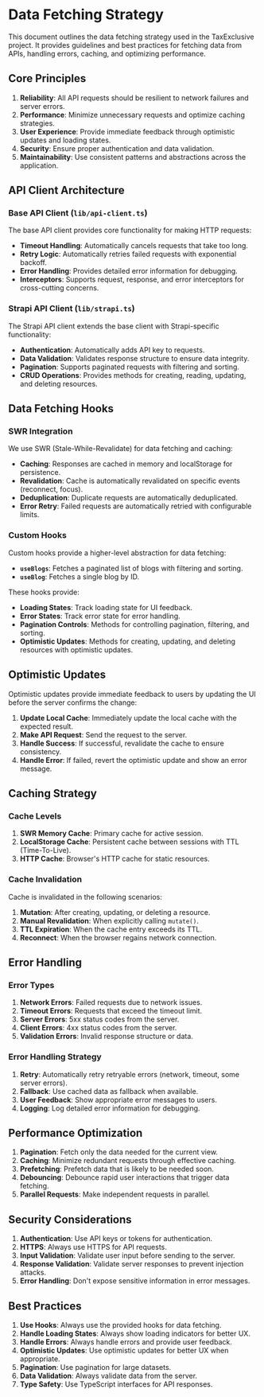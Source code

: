 # Data Fetching Strategy

This document outlines the data fetching strategy used in the TaxExclusive project. It provides guidelines and best practices for fetching data from APIs, handling errors, caching, and optimizing performance.

## Core Principles

1. **Reliability**: All API requests should be resilient to network failures and server errors.
2. **Performance**: Minimize unnecessary requests and optimize caching strategies.
3. **User Experience**: Provide immediate feedback through optimistic updates and loading states.
4. **Security**: Ensure proper authentication and data validation.
5. **Maintainability**: Use consistent patterns and abstractions across the application.

## API Client Architecture

### Base API Client (`lib/api-client.ts`)

The base API client provides core functionality for making HTTP requests:

- **Timeout Handling**: Automatically cancels requests that take too long.
- **Retry Logic**: Automatically retries failed requests with exponential backoff.
- **Error Handling**: Provides detailed error information for debugging.
- **Interceptors**: Supports request, response, and error interceptors for cross-cutting concerns.

### Strapi API Client (`lib/strapi.ts`)

The Strapi API client extends the base client with Strapi-specific functionality:

- **Authentication**: Automatically adds API key to requests.
- **Data Validation**: Validates response structure to ensure data integrity.
- **Pagination**: Supports paginated requests with filtering and sorting.
- **CRUD Operations**: Provides methods for creating, reading, updating, and deleting resources.

## Data Fetching Hooks

### SWR Integration

We use SWR (Stale-While-Revalidate) for data fetching and caching:

- **Caching**: Responses are cached in memory and localStorage for persistence.
- **Revalidation**: Cache is automatically revalidated on specific events (reconnect, focus).
- **Deduplication**: Duplicate requests are automatically deduplicated.
- **Error Retry**: Failed requests are automatically retried with configurable limits.

### Custom Hooks

Custom hooks provide a higher-level abstraction for data fetching:

- **`useBlogs`**: Fetches a paginated list of blogs with filtering and sorting.
- **`useBlog`**: Fetches a single blog by ID.

These hooks provide:

- **Loading States**: Track loading state for UI feedback.
- **Error States**: Track error state for error handling.
- **Pagination Controls**: Methods for controlling pagination, filtering, and sorting.
- **Optimistic Updates**: Methods for creating, updating, and deleting resources with optimistic updates.

## Optimistic Updates

Optimistic updates provide immediate feedback to users by updating the UI before the server confirms the change:

1. **Update Local Cache**: Immediately update the local cache with the expected result.
2. **Make API Request**: Send the request to the server.
3. **Handle Success**: If successful, revalidate the cache to ensure consistency.
4. **Handle Error**: If failed, revert the optimistic update and show an error message.

## Caching Strategy

### Cache Levels

1. **SWR Memory Cache**: Primary cache for active session.
2. **LocalStorage Cache**: Persistent cache between sessions with TTL (Time-To-Live).
3. **HTTP Cache**: Browser's HTTP cache for static resources.

### Cache Invalidation

Cache is invalidated in the following scenarios:

1. **Mutation**: After creating, updating, or deleting a resource.
2. **Manual Revalidation**: When explicitly calling `mutate()`.
3. **TTL Expiration**: When the cache entry exceeds its TTL.
4. **Reconnect**: When the browser regains network connection.

## Error Handling

### Error Types

1. **Network Errors**: Failed requests due to network issues.
2. **Timeout Errors**: Requests that exceed the timeout limit.
3. **Server Errors**: 5xx status codes from the server.
4. **Client Errors**: 4xx status codes from the server.
5. **Validation Errors**: Invalid response structure or data.

### Error Handling Strategy

1. **Retry**: Automatically retry retryable errors (network, timeout, some server errors).
2. **Fallback**: Use cached data as fallback when available.
3. **User Feedback**: Show appropriate error messages to users.
4. **Logging**: Log detailed error information for debugging.

## Performance Optimization

1. **Pagination**: Fetch only the data needed for the current view.
2. **Caching**: Minimize redundant requests through effective caching.
3. **Prefetching**: Prefetch data that is likely to be needed soon.
4. **Debouncing**: Debounce rapid user interactions that trigger data fetching.
5. **Parallel Requests**: Make independent requests in parallel.

## Security Considerations

1. **Authentication**: Use API keys or tokens for authentication.
2. **HTTPS**: Always use HTTPS for API requests.
3. **Input Validation**: Validate user input before sending to the server.
4. **Response Validation**: Validate server responses to prevent injection attacks.
5. **Error Handling**: Don't expose sensitive information in error messages.

## Best Practices

1. **Use Hooks**: Always use the provided hooks for data fetching.
2. **Handle Loading States**: Always show loading indicators for better UX.
3. **Handle Errors**: Always handle errors and provide user feedback.
4. **Optimistic Updates**: Use optimistic updates for better UX when appropriate.
5. **Pagination**: Use pagination for large datasets.
6. **Data Validation**: Always validate data from the server.
7. **Type Safety**: Use TypeScript interfaces for API responses.
